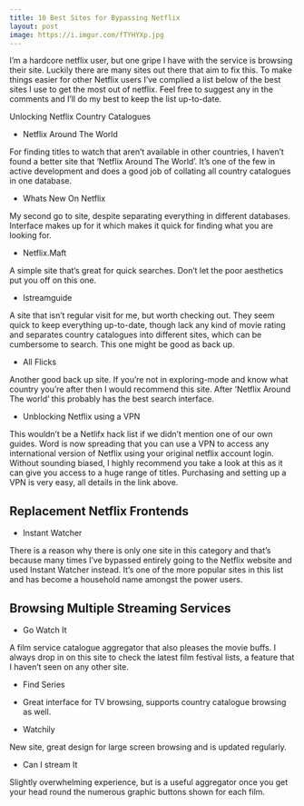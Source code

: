 ```yaml
---
title: 10 Best Sites for Bypassing Netflix
layout: post
image: https://i.imgur.com/fTYHYXp.jpg
---
```


I’m a hardcore netflix user, but one gripe I have with the service is browsing their site. Luckily there are many sites out there that aim to fix this. To make things easier for other Netflix users I’ve complied a list below of the best sites I use to get the most out of netflix. Feel free to suggest any in the comments and I’ll do my best to keep the list up-to-date.

Unlocking Netflix Country Catalogues

- Netflix Around The World

For finding titles to watch that aren’t available in other countries, I haven’t found a better site that ‘Netflix Around The World’. It’s one of the few in active development and does a good job of collating all country catalogues in one database.
    
- Whats New On Netflix

My second go to site, despite separating everything in different databases. Interface makes up for it which makes it quick for finding what you are looking for.
    
- Netflix.Maft

A simple site that’s great for quick searches. Don’t let the poor aesthetics put you off on this one.
    
- Istreamguide


A site that isn’t regular visit for me, but worth checking out. They seem quick to keep everything up-to-date, though lack any kind of movie rating and separates country catalogues into different sites, which can be cumbersome to search. This one might be good as back up.
    
- All Flicks

Another good back up site. If you’re not in exploring-mode and know what country you’re after then I would recommend this site. After ‘Netflix Around The world’ this probably has the best search interface.
    
- Unblocking Netflix using a VPN

This wouldn’t be a Netlifx hack list if we didn’t mention one of our own guides. Word is now spreading that you can use a VPN to access any international version of Netflix using your original netflix account login. Without sounding biased, I highly recommend you take a look at this as it can give you access to a huge range of titles. Purchasing and setting up a VPN is very easy, all details in the link above.

## Replacement Netflix Frontends

- Instant Watcher

There is a reason why there is only one site in this category and that’s because many times I’ve bypassed entirely going to the Netflix website and used Instant Watcher instead. It’s one of the more popular sites in this list and has become a household name amongst the power users.

## Browsing Multiple Streaming Services

- Go Watch It

A film service catalogue aggregator that also pleases the movie buffs. I always drop in on this site to check the latest film festival lists, a feature that I haven’t seen on any other site.
    
- Find Series

- Great interface for TV browsing, supports country catalogue browsing as well.
    
- Watchily

New site, great design for large screen browsing and is updated regularly.

- Can I stream It

Slightly overwhelming experience, but is a useful aggregator once you get your head round the numerous graphic buttons shown for each film.
